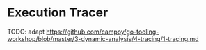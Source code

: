 # Execution Tracer

TODO: adapt https://github.com/campoy/go-tooling-workshop/blob/master/3-dynamic-analysis/4-tracing/1-tracing.md